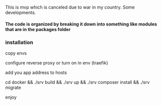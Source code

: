 This is mvp which is canceled due to war in my country. Some developments.

#### The code is organized by breaking it down into something like modules that are in the packages folder

### installation

copy envs

configure reverse proxy or turn on in env (traefik)

add you app address to hosts

cd docker && ./srv build && ./srv up && ./srv composer install && ./srv migrate

enjoy
